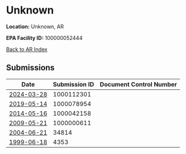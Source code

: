 # Unknown

**Location:** Unknown, AR

**EPA Facility ID:** 100000052444

[Back to AR Index](../../index.md)

## Submissions

| Date | Submission ID | Document Control Number |
|------|--------------|-------------------------|
| [2024-03-28](submissions/1000112301.md) | 1000112301 |  |
| [2019-05-14](submissions/1000078954.md) | 1000078954 |  |
| [2014-05-16](submissions/1000042158.md) | 1000042158 |  |
| [2009-05-21](submissions/1000000611.md) | 1000000611 |  |
| [2004-06-21](submissions/34814.md) | 34814 |  |
| [1999-06-18](submissions/4353.md) | 4353 |  |
